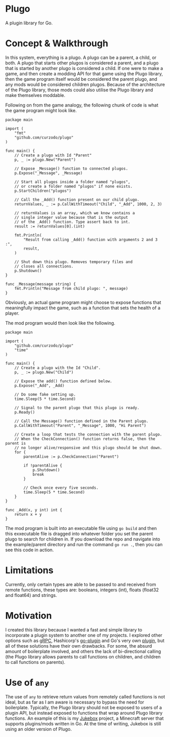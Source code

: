 # Plugo
A plugin library for Go.

# Concept & Walkthrough
In this system, everything is a plugo. A plugo can be a parent,  a child, or both. A plugo that starts other plugos is considered a parent, and a plugo that is started by another plugo is considered a child. If one were to make a game, and then create a modding API for that game using the Plugo library, then the game program itself would be considered the parent plugo, and any mods would be considered children plugos. Because of the architecture of the Plugo library, those mods could also utilise the Plugo library and make themselves moddable.

Following on from the game analogy, the following chunk of code is what the game program might look like.
```
package main

import (
	"fmt"
	"github.com/curzodo/plugo"
)

func main() {
	// Create a plugo with Id "Parent"
	p, _ := plugo.New("Parent")

	// Expose _Message() function to connected plugos.
	p.Expose("_Message", _Message)

	// Start all plugos inside a folder named "plugos",
	// or create a folder named "plugos" if none exists.
	p.StartChildren("plugos")

	// Call the _Add() function present on our child plugo.
	returnValues, _ := p.CallWithTimeout("Child", "_Add", 1000, 2, 3)

	// returnValues is an array, which we know contains a
	// single integer value because that is the output
	// of the _Add() function. Type assert back to int.
	result := returnValues[0].(int)

	fmt.Println(
		"Result from calling _Add() function with arguments 2 and 3 :",
		result,
	)

	// Shut down this plugo. Removes temporary files and
	// closes all connections.
	p.Shutdown()
}

func _Message(message string) {
	fmt.Println("Message from child plugo: ", message)
}
```

Obviously, an actual game program might choose to expose functions that meaningfully impact the game, such as a function that sets the health of a player.

The mod program would then look like the following.
```
package main

import (
	"github.com/curzodo/plugo"
	"time"
)

func main() {
	// Create a plugo with the Id "Child".
	p, _ := plugo.New("Child")

	// Expose the add() function defined below.
	p.Expose("_Add", _Add)

	// Do some fake setting up.
	time.Sleep(5 * time.Second)

	// Signal to the parent plugo that this plugo is ready.
	p.Ready()

	// Call the Message() function defined in the Parent plugo.
	p.CallWithTimeout("Parent", "_Message", 1000, "Hi Parent")

	// Create a loop that tests the connection with the parent plugo.
	// When the CheckConnection() function returns false, then the parent is
	// no longer alive/responsive and this plugo should be shut down.
	for {
		parentAlive := p.CheckConnection("Parent")

		if !parentAlive {
			p.Shutdown()
			break
		}

		// Check once every five seconds.
		time.Sleep(5 * time.Second)
	}
}

func _Add(x, y int) int {
	return x + y
}
```

The mod program is built into an executable file using ```go build``` and then this exxecutable file is dragged into whatever folder you set the parent plugo to search for children in. If you download the repo and navigate into the example/parent directory and run the command ```go run .```, then you can see this code in action.

# Limitations
Currently, only certain types are able to be passed to and received from remote functions, these types are: booleans, integers (int), floats (float32 and float64) and strings.

# Motivation
I created this library because I wanted a fast and simple library to incorporate a plugin system to another one of my projects. I explored other options such as [gRPC](https://https://grpc.io/), Hashicorp's [go-plugin](https://github.com/hashicorp/go-plugin) and Go's very own [plugin](https://pkg.go.dev/plugin), but all of these solutions have their own drawbacks. For some, the absurd amount of boilerplate involved, and others the lack of bi-directional calling (the Plugo library allows parents to call functions on children, and children to call functions on parents).

# Use of ```any```
The use of ```any``` to retrieve return values from remotely called functions is not ideal, but as far as I am aware is necessary to bypass the need for boilerplate. Typically, the Plugo library should not be exposed to users of a plugin API, but instead exposed to functions that wrap around Plugo library functions. An example of this is my [Jukebox](https://github.com/orgs/jukebox-mc/repositories) project, a Minecraft server that supports  plugins/mods written in Go. At the time of writing, Jukebox is still using an older version of Plugo.
